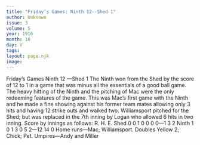 ```yaml
---
title: "Friday’s Games: Ninth 12--Shed 1"
author: Unknown
issue: 3
volume: 5
year: 1916
month: 18
day: V
tags:
layout: page.njk
image:
---
```

Friday’s Games   Ninth 12 —Shed 1      The Ninth won from the Shed by the score of 12 to 1 in a game that was minus all the essentials of a good ball game.    The heavy hitting of the Ninth and the pitching of Mac were the only redeeming features of the game.    This was Mac’s first game with the Ninth and he made a fine showing against his former team mates allowing only 3 hits and having 12 strike outs and walked two.   Williamsport pitched for the Shed; but was replaced in the 7th inning by Logan who allowed 6 hits in two inning.   Score by innings as follows:   R. H. E. Shed 0 0 1 0 0 0 0—1 3 2 Ninth 1 0 1 3 0 5 2—12 14 0   Home runs—Mac; Williamsport.   Doubles Yellow 2; Chick; Pet.   Umpires—Andy and Miller   


